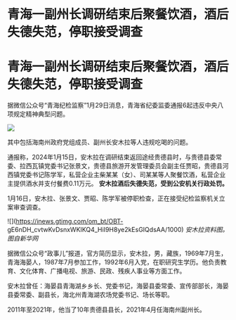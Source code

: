 # 青海一副州长调研结束后聚餐饮酒，酒后失德失范，停职接受调查

# 青海一副州长调研结束后聚餐饮酒，酒后失德失范，停职接受调查

据微信公众号“青海纪检监察”1月29日消息，青海省纪委监委通报6起违反中央八项规定精神典型问题。

![](https://inews.gtimg.com/om_bt/OhH12a05l0DL00XJsgq_LELIHVpLgTIpxa409164wReE8AA/1000)

其中包括海南州政府党组成员、副州长安木拉等人违规吃喝的问题。

通报称，2024年1月15日，安木拉在调研结束返回途经贵德县时，与贵德县委常委、拉西瓦镇党委书记张景文，贵德县旅游开发管理委员会副主任贾昭，贵德县河西镇党委书记陈学军，私营企业主柴某某（女）、司某某等人聚餐饮酒，私营企业主提供酒水并支付餐费0.11万元。
**安木拉酒后失德失范，受到公安机关行政处罚。**

1月16日，安木拉、张景文、贾昭、陈学军被停职检查，正在接受纪检监察机关立案审查调查。

![](https://inews.gtimg.com/om_bt/OBT-
gE6nDH_cvtwKvDsnxWKIKQ4_HiI9H8ye2kEsGIQdsAA/1000) _安木拉资料图。图自新华网_

据微信公众号“政事儿”报道，官方简历显示，安木拉，男，藏族，1969年7月生，青海海晏人，1987年7月参加工作，1992年6月入党，在职研究生学历。他负责教育、文化体育、广播电视、旅游、民政、残疾人事业等方面工作。

安木拉曾任：海晏县青海湖乡乡长、党委书记，海晏县委常委、宣传部部长，海晏县委常委、副县长，海北州青海湖农场党委书记、场长等职。

2011年至2021年，他当了10年贵德县县长，2021年4月任海南州副州长。

